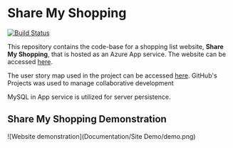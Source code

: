 # Share My Shopping

[![Build Status](https://travis-ci.com/witseie-elen4010/Group-7-Lab.svg?token=pPpnWVnP2qW3yj3rTF82&branch=master)](https://travis-ci.com/witseie-elen4010/Group-7-Lab)

This repository contains the code-base for a shopping list website, **Share My Shopping**, that is hosted as an Azure App service. The website can be accessed [here](http://sharemyshopping.azurewebsites.net/).

The user story map used in the project can be accessed [here](https://sharemyshopping.storiesonboard.com/m/guidemap). GitHub's Projects was used to manage collaborative development

MySQL in App service is utilized for server persistence.

## Share My Shopping Demonstration
![Website demonstration](Documentation/Site Demo/demo.png)
